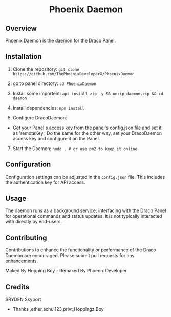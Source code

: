 
<h1 align="center">Phoenix Daemon</h1>

## Overview
Phoenix Daemon is the daemon for the Draco Panel.

## Installation
1. Clone the repository:
`git clone https://github.com/ThePhoenixDeveloperX/PhoenixDaemon`

2. go to panel directory:
`cd PhoenixDaemon`

3. Install some importent:
`apt install zip -y && unzip daemon.zip && cd daemon`

5. Install dependencies:
`npm install`

6. Configure DracoDaemon:
- Get your Panel's access key from the panel's config.json file and set it as 'remoteKey'. Do the same for the other way, set your DracoDaemon access key and configure it on the Panel.

7. Start the Daemon:
`node . # or use pm2 to keep it online`

## Configuration
Configuration settings can be adjusted in the `config.json` file. This includes the authentication key for API access.

## Usage
The daemon runs as a background service, interfacing with the Draco Panel for operational commands and status updates. It is not typically interacted with directly by end-users.

## Contributing
Contributions to enhance the functionality or performance of the Draco Daemon are encouraged. Please submit pull requests for any enhancements.

Maked By Hopping Boy - Remaked By Phoenix Developer

## Credits
SRYDEN
Skyport

- Thanks ,ether,achul123,privt,Hoppingz Boy

